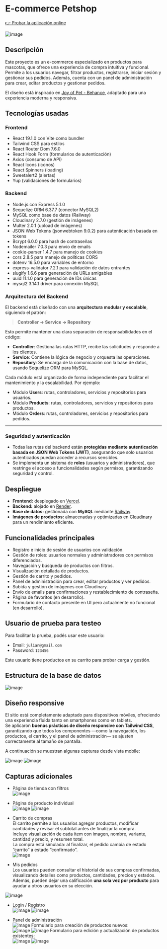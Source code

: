 # E-commerce Petshop

[👉 Probar la aplicación online](https://petshop-ecommerce.vercel.app/)

![image](https://github.com/user-attachments/assets/bdb50e7c-1228-4038-8180-aca6f5a797d0)

## Descripción

Este proyecto es un e-commerce especializado en productos para mascotas, que ofrece una experiencia de compra intuitiva y funcional. Permite a los usuarios navegar, filtrar productos, registrarse, iniciar sesión y gestionar sus pedidos. Además, cuenta con un panel de administración para crear, editar productos y gestionar pedidos.

El diseño está inspirado en [Joy of Pet - Behance](https://www.behance.net/gallery/188708373/Joy-Of-Pet?tracking_source=search_projects|ecommerce+web+design+pets&l=67), adaptado para una experiencia moderna y responsiva.

## Tecnologías usadas

### Frontend

- React 19.1.0 con Vite como bundler  
- Tailwind CSS para estilos  
- React Router Dom 7.6.0  
- React Hook Form (formularios de autenticación)  
- Axios (consumo de API)  
- React Icons (iconos)  
- React Spinners (loading)  
- Sweetalert2 (alertas)  
- Yup (validaciones de formularios)

### Backend

- Node.js con Express 5.1.0  
- Sequelize ORM 6.37.7 (conector MySQL2)  
- MySQL como base de datos (Railway)  
- Cloudinary 2.7.0 (gestión de imágenes)  
- Multer 2.0.1 (upload de imágenes)  
- JSON Web Tokens (jsonwebtoken 9.0.2) para autenticación basada en tokens  
- Bcrypt 6.0.0 para hash de contraseñas  
- Nodemailer 7.0.3 para envío de emails  
- cookie-parser 1.4.7 para manejo de cookies  
- cors 2.8.5 para manejo de políticas CORS  
- dotenv 16.5.0 para variables de entorno  
- express-validator 7.2.1 para validación de datos entrantes  
- slugify 1.6.6 para generación de URLs amigables  
- uuid 11.1.0 para generación de IDs únicas  
- mysql2 3.14.1 driver para conexión MySQL

### Arquitectura del Backend

El backend está diseñado con una **arquitectura modular y escalable**, siguiendo el patrón:

> **Controller → Service → Repository**

Esto permite mantener una clara separación de responsabilidades en el código:

- **Controller**: Gestiona las rutas HTTP, recibe las solicitudes y responde a los clientes.
- **Service**: Contiene la lógica de negocio y orquesta las operaciones.
- **Repository**: Se encarga de la comunicación con la base de datos, usando Sequelize ORM para MySQL.

Cada módulo está organizado de forma independiente para facilitar el mantenimiento y la escalabilidad. Por ejemplo:

- Módulo **Users**: rutas, controladores, servicios y repositorios para usuarios.
- Módulo **Products**: rutas, controladores, servicios y repositorios para productos.
- Módulo **Orders**: rutas, controladores, servicios y repositorios para pedidos.

---

### Seguridad y autenticación

- Todas las rutas del backend están **protegidas mediante autenticación basada en JSON Web Tokens (JWT)**, asegurando que solo usuarios autenticados puedan acceder a recursos sensibles.
- Se implementa un sistema de **roles** (usuarios y administradores), que restringe el acceso a funcionalidades según permisos, garantizando seguridad y control.

## Despliegue

- **Frontend:** desplegado en [Vercel](https://vercel.com).  
- **Backend:** alojado en [Render](https://render.com).  
- **Base de datos:** gestionada con **MySQL** mediante [Railway](https://railway.app).
- **Imágenes de productos:** almacenadas y optimizadas en [Cloudinary](https://cloudinary.com) para un rendimiento eficiente.

## Funcionalidades principales

- Registro e inicio de sesión de usuarios con validación.  
- Gestión de roles: usuarios normales y administradores con permisos diferenciados.  
- Navegación y búsqueda de productos con filtros.  
- Visualización detallada de productos.  
- Gestión de carrito y pedidos.  
- Panel de administración para crear, editar productos y ver pedidos.  
- Subida y gestión de imágenes con Cloudinary.  
- Envío de emails para confirmaciones y restablecimiento de contraseña.  
- Página de favoritos (en desarrollo).  
- Formulario de contacto presente en UI pero actualmente no funcional (en desarrollo).

## Usuario de prueba para testeo

Para facilitar la prueba, podés usar este usuario:  

- Email: `julian@gmail.com`  
- Password: `123456`  

Este usuario tiene productos en su carrito para probar carga y gestión.

## Estructura de la base de datos

![image](https://github.com/user-attachments/assets/ed883957-e133-49f5-89f9-75caaedb37f3)

## Diseño responsive

El sitio está completamente adaptado para dispositivos móviles, ofreciendo una experiencia fluida tanto en smartphones como en tablets.  
Se aplicaron **buenas prácticas de diseño responsive con Tailwind CSS**, garantizando que todos los componentes —como la navegación, los productos, el carrito, y el panel de administración— se ajusten correctamente al tamaño de pantalla.

A continuación se muestran algunas capturas desde vista mobile:

![image](https://github.com/user-attachments/assets/30855ce1-5ac3-404a-8794-7bc094662453)
![image](https://github.com/user-attachments/assets/8a33cf24-8d02-4ae3-9236-b9c447a8f238)


## Capturas adicionales

- Página de tienda con filtros  
![image](https://github.com/user-attachments/assets/092344de-611d-4098-bf68-ba169bb1c12c)

- Página de producto individual  
![image](https://github.com/user-attachments/assets/e58c839c-ed92-4d4b-ac91-be485ccb7fa8)
![image](https://github.com/user-attachments/assets/81cba520-97b3-4449-93af-4f3a5b29fe42)

- Carrito de compras  
El carrito permite a los usuarios agregar productos, modificar cantidades y revisar el subtotal antes de finalizar la compra.  
Incluye visualización de cada ítem con imagen, nombre, variante, cantidad y precio, y resumen total.  
La compra está simulada: al finalizar, el pedido cambia de estado “carrito” a estado “confirmado”.  
![image](https://github.com/user-attachments/assets/ffc1f516-f2b2-4fb6-ae0a-d7c15e613c14)

- Mis pedidos  
Los usuarios pueden consultar el historial de sus compras confirmadas, visualizando detalles como productos, cantidades, precios y estados.  
Además, pueden dejar una calificación **una sola vez por producto** para ayudar a otros usuarios en su elección.

![image](https://github.com/user-attachments/assets/3465dec2-1259-4fc5-80b7-13ef1ec38b5f)


- Login / Registro  
![image](https://github.com/user-attachments/assets/f97db6a3-79cb-475b-8719-7fcc8caf81e4)
![image](https://github.com/user-attachments/assets/3e0deb4f-d407-427b-998e-1fc859c822bf)


- Panel de administración  
![image](https://github.com/user-attachments/assets/b40d37a7-ac36-40ce-8b61-7f03b48c47d7)
Formulario para creación de productos nuevos:  
![image](https://github.com/user-attachments/assets/bd037dcc-540a-4316-a933-96c7621ca65a)
![image](https://github.com/user-attachments/assets/223138b0-f452-429d-bfca-af0538f3fbca)
Formulario para edición y actualización de productos existentes:  
![image](https://github.com/user-attachments/assets/19a212c5-03c7-4afe-98bd-35c50d171d61)
![image](https://github.com/user-attachments/assets/9df606b2-dc4f-4ce9-840e-8e6787aa1966)

